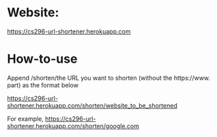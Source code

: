 # Website: 

https://cs296-url-shortener.herokuapp.com

# How-to-use

Append /shorten/the URL you want to shorten (without the https://www. part) as the format below

https://cs296-url-shortener.herokuapp.com/shorten/website_to_be_shortened

For example, https://cs296-url-shortener.herokuapp.com/shorten/google.com

